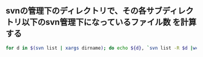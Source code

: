 ## svnの管理下のディレクトリで、その各サブディレクトリ以下のsvn管理下になっているファイル数 を計算する

```sh
for d in $(svn list | xargs dirname); do echo ${d}, `svn list -R $d |wc -l` ; done
```
